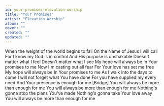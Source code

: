 ```yaml
---
id: your-promises-elevation-worship
title: "Your Promises"
artist: "Elevation Worship"
album: ""
cover: ""
created: ""
updated: ""
---
```


When the weight of the world begins to fall
On the Name of Jesus I will call
For I know my God is in control
And His purpose is unshakable
Doesn't matter what I feel
Doesn't matter what I see
My hope will always be
In Your promises to me
Now I'm casting out all fear
For Your love has set me free
My hope will always be
In Your promises to me
As I walk into the days to come
I will not forget what You have done
For you have supplied my every need
And Your presence is enough for me
[Bridge]
You will always be more than enough for me
You will always be more than enough for me
Nothing's gonna stop the plans You've made
Nothing's gonna take Your love away
You will always be more than enough for me